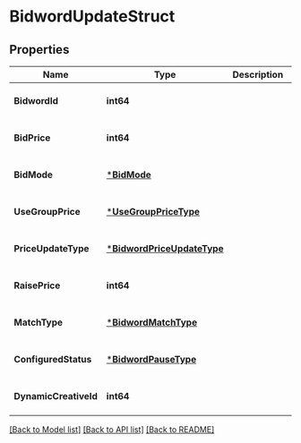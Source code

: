 # BidwordUpdateStruct

## Properties
Name | Type | Description | Notes
------------ | ------------- | ------------- | -------------
**BidwordId** | **int64** |  | [optional] [default to null]
**BidPrice** | **int64** |  | [optional] [default to null]
**BidMode** | [***BidMode**](BidMode.md) |  | [optional] [default to null]
**UseGroupPrice** | [***UseGroupPriceType**](UseGroupPriceType.md) |  | [optional] [default to null]
**PriceUpdateType** | [***BidwordPriceUpdateType**](BidwordPriceUpdateType.md) |  | [optional] [default to null]
**RaisePrice** | **int64** |  | [optional] [default to null]
**MatchType** | [***BidwordMatchType**](BidwordMatchType.md) |  | [optional] [default to null]
**ConfiguredStatus** | [***BidwordPauseType**](BidwordPauseType.md) |  | [optional] [default to null]
**DynamicCreativeId** | **int64** |  | [optional] [default to null]

[[Back to Model list]](../README.md#documentation-for-models) [[Back to API list]](../README.md#documentation-for-api-endpoints) [[Back to README]](../README.md)


